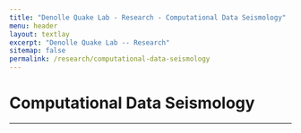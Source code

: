 ```yaml
---
title: "Denolle Quake Lab - Research - Computational Data Seismology"
menu: header
layout: textlay
excerpt: "Denolle Quake Lab -- Research"
sitemap: false
permalink: /research/computational-data-seismology
---
```


# Computational Data Seismology
---
